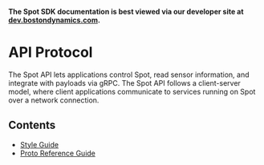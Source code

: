 <!--
Copyright (c) 2023 Boston Dynamics, Inc.  All rights reserved.

Downloading, reproducing, distributing or otherwise using the SDK Software
is subject to the terms and conditions of the Boston Dynamics Software
Development Kit License (20191101-BDSDK-SL).
-->

<p class="github-only">
<b>The Spot SDK documentation is best viewed via our developer site at <a href="https://dev.bostondynamics.com">dev.bostondynamics.com</a>. </b>
</p>

# API Protocol

The Spot API lets applications control Spot, read sensor information, and integrate with payloads via gRPC. The Spot API follows a client-server model, where client applications communicate to services running on Spot over a network connection.

## Contents

- [Style Guide](style_guide.md)
- [Proto Reference Guide](../../protos/bosdyn/api/README.md)
